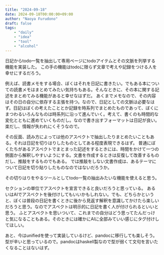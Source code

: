 ```yaml
---
title: "2024-09-18"
date: 2024-09-18T00:00:00+09:00
author: "Naoya Furudono"
draft: false
tags:
    - "daily"
    - "idea"
    - "tool"
    - "alcohol"
---
```


日記からtodo一覧を抽出して専用ページにtodoアイテムとその文脈を列挙する機能を実装した。
この手の機能はtodoに限らず文章で考えや記録をつける人を幸せにするだろう。

例えば、読書メモをする場合、ぼくはそれを日記に書きたい。でもある本についての読書メモはまとめてみたい気持ちもある。そんなときに、その本に関する記述をまとめてみる機能があると幸せなはずだ。
あくまでメモなので、その内容はその日の自分に依存する主張を持つ。なので、日記としての文脈は必要なはず。日記はぼくの考えたこととか記録を時系列でまとめたものであって、ぼくにまつわるいろんなものは時系列に沿って進んでいく。考えて、書くのも時間的な変化とともに進めていくものだし。なので書き出すフォーマットは日記が良い。楽だし、情報が失われにくそうなので。

その反面、読み方によっては他のアスペクトで抽出したりまとめたいこともある。それは日記を切りはりしたものとしてある程度表現できるはず。
普通にぼくたちがあるアスペクトでまとまった記述をするときには、時間をかけて一つの側面から解釈しやすいようにする。文書を作成するときは反復して改善するものだし、推敲をするものでもある。
では推敲をしない文書作成は、あるテーマについて日記を切り貼りしたものなのではないだろうか。

その切りはりをやるツールとしてtodo一覧の抽出みたいな機能を使えると思う。

セクションの単位でアスペクトを宣言できると良いだろうと思っている。
あるいはAIでアスペクトを後付けしてもいいかもしれない。でも、どちらかというと、ぼくは普段の日記を書くときに後から見返す解釈を意識してかけたら楽しいだろうと思う。なのでアスペクトは明示的に日記を書く人が付けられるといいと思う。
ふとアスペクトを思いついて、これまでの自分はどう思ってたんだっけと気になることもある。そのときには確かにAIに全部みていい感じにタグ付けしてほしい。

あと、今はunifiedを使って実装しているけど、pandocに移行しても楽しそう。
型が辛いと思っているので。pandocはhaskell製なので型が弱くて文句を言いたくなることはないはず。
